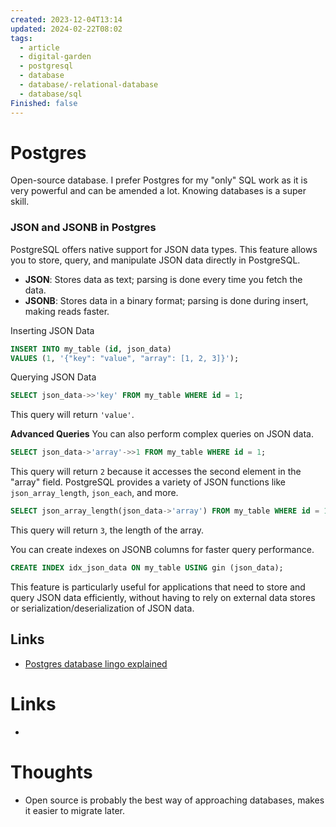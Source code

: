 ```yaml
---
created: 2023-12-04T13:14
updated: 2024-02-22T08:02
tags:
  - article
  - digital-garden
  - postgresql
  - database
  - database/-relational-database
  - database/sql
Finished: false
---
```

# Postgres

Open-source database. 
I prefer Postgres for my "only" SQL work as it is very powerful and can be amended a lot. Knowing databases is a super skill. 
### JSON and JSONB in Postgres

PostgreSQL offers native support for JSON data types. This feature allows you to store, query, and manipulate JSON data directly in PostgreSQL.
- **JSON**: Stores data as text; parsing is done every time you fetch the data.
- **JSONB**: Stores data in a binary format; parsing is done during insert, making reads faster.

Inserting JSON Data
```sql
INSERT INTO my_table (id, json_data)
VALUES (1, '{"key": "value", "array": [1, 2, 3]}');
```
Querying JSON Data
```sql
SELECT json_data->>'key' FROM my_table WHERE id = 1;
```
This query will return `'value'`.

**Advanced Queries**
You can also perform complex queries on JSON data.
```sql
SELECT json_data->'array'->>1 FROM my_table WHERE id = 1;
```
This query will return `2` because it accesses the second element in the "array" field.
PostgreSQL provides a variety of JSON functions like `json_array_length`, `json_each`, and more.
```sql
SELECT json_array_length(json_data->'array') FROM my_table WHERE id = 1;
```
This query will return `3`, the length of the array.

You can create indexes on JSONB columns for faster query performance.
```sql
CREATE INDEX idx_json_data ON my_table USING gin (json_data);
```
This feature is particularly useful for applications that need to store and query JSON data efficiently, without having to rely on external data stores or serialization/deserialization of JSON data.

## Links
- [Postgres database lingo explained](https://avestura.dev/blog/explaining-the-postgres-meme)





# Links
- 

# Thoughts 
- Open source is probably the best way of approaching databases, makes it easier to migrate later. 


